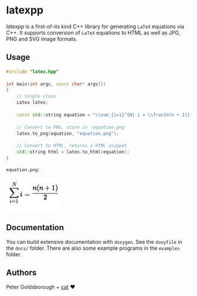 # latexpp

*latexpp* is a first-of-its kind C++ library for generating `LaTeX` equations via C++. It supports conversion of `LaTeX` equations to HTML as well as JPG, PNG and SVG image formats.

## Usage

```C++
#include "latex.hpp"

int main(int argc, const char* argv[])
{
	// Single class
	Latex latex;

	const std::string equation = "\\sum_{i=1}^{N} i = \\frac{n(n + 1)}{2}";

	// Convert to PNG, store in 'equation.png'
	latex.to_png(equation, "equation.png");

	// Convert to HTML, returns a HTML snippet
	std::string html = latex.to_html(equation);
}
```

`equation.png`:

![equation.png](docs/img/equation.png)

## Documentation

You can build extensive documentation with `doxygen`. See the `doxyfile` in the `docs/` folder. There are also some example programs in the `examples` folder.

## Authors

Peter Goldsborough + [cat](https://goo.gl/IpUmJn) :heart:

<a href="http://img.shields.io/gratipay/goldsborough.png?style=flat-square" target="https://gratipay.com/~goldsborough/">
